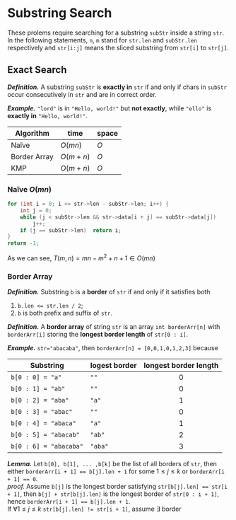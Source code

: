 # Substring Search

These prolems require searching for a substring `subStr` inside a string `str`. In the following statements, `n`, `m` stand for `str.len` and `subStr.len` respectively and `str[i:j]` means the sliced substring from `str[i]` to `str[j]`.

## Exact Search

***Definition.*** A substring `subStr` is **exactly in** `str` if and only if chars in `subStr` occur consecutively in `str` and are in correct order.

***Example.*** `"lord"` is in `"Hello, world!"` but **not exactly**, while `"ello"` is **exactly in** `"Hello, world!"`.

|Algorithm   |time    |space|
|------------|--------|-----|
|Naïve       |$O(mn)$ |$O$  |
|Border Array|$O(m+n)$|$O$  |
|KMP         |$O(m+n)$|$O$  |

### Naïve $O(mn)$

```c
for (int i = 0; i <= str->len - subStr->len; i++) {
    int j = 0;
    while (j < subStr->len && str->data[i + j] == subStr->data[j])
        j++;
    if (j == subStr->len)  return i;
}
return -1;
```

As we can see, $T(m,n)=mn-m^{2}+n+1\in O(mn)$

### Border Array

***Definition.*** Substring `b` is a **border** of `str` if and only if it satisfies both

1. `b.len <= str.len / 2`;
2. `b` is both prefix and suffix of `str`.

***Definition.*** A **border array** of string `str` is an array `int borderArr[n]` with `borderArr[i]`   storing the **longest border length** of `str[0 : i]`.

***Example.*** `str="abacaba"`, then `borderArr[n] = [0,0,1,0,1,2,3]` because

|Substring             |logest border|longest border length|
|----------------------|-------------|:-------------------:|
|`b[0 : 0] = "a"`      |`""`         |0                    |
|`b[0 : 1] = "ab"`     |`""`         |0                    |
|`b[0 : 2] = "aba"`    |`"a"`        |1                    |
|`b[0 : 3] = "abac"`   |`""`         |0                    |
|`b[0 : 4] = "abaca"`  |`"a"`        |1                    |
|`b[0 : 5] = "abacab"` |`"ab"`       |2                    |
|`b[0 : 6] = "abacaba"`|`"aba"`      |3                    |

***Lemma.*** Let `b[0], b[1], ... ,b[k]` be the list of all borders of `str`, then either `borderArr[i + 1] == b[j].len + 1` for some $1\leq j\leq k$ or `borderArr[i + 1] == 0`.\
*proof.* Assume `b[j]` is the longest border satisfying `str[b[j].len] == str[i + 1]`, then `b[j] + str[b[j].len]` is the longest border of `str[0 : i + 1]`, hence `borderArr[i + 1] == b[j].len + 1`.\
If $\forall 1\leq j\leq k$ `str[b[j].len] != str[i + 1]`, assume $\exists$ border 

```c
```
